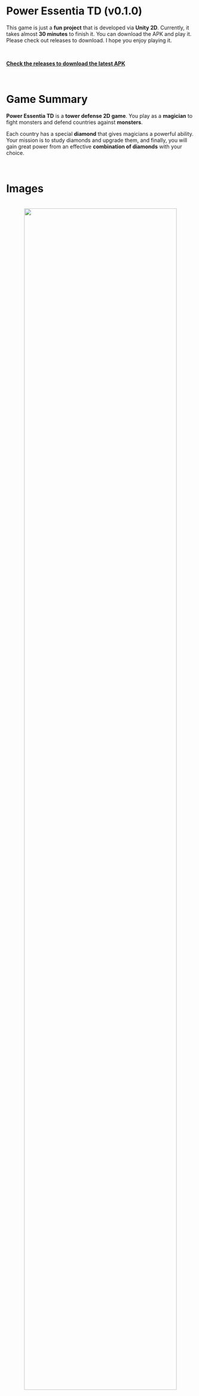 ﻿# Power Essentia TD (v0.1.0)

This game is just a **fun project** that is developed via **Unity 2D**. Currently, it takes almost **30 minutes** to finish it. You can download the APK and play it. Please check out releases to download. I hope you enjoy playing it.

<br/>

[**Check the releases to download the latest APK**](https://github.com/soroushkavousi/power-essentia-unity/releases)

<br/>

# Game Summary

**Power Essentia TD** is a **tower defense 2D game**. You play as a **magician** to fight monsters and defend countries against **monsters**.

Each country has a special **diamond** that gives magicians a powerful ability. Your mission is to study diamonds and upgrade them, and finally, you will gain great power from an effective **combination of diamonds** with your choice.

 <br/>
 
# Images

 <br/>
 
<div align="center">
  <img src="https://files.bitiano.com/power-essentia/2.fight-scene.png" width="90%" />
</div>

 <br/>
 
<div align="center">
  <img src="https://files.bitiano.com/power-essentia/5.fire-diamond-mastered.png" width="90%" />
</div>

 <br/>
 
<div align="center">
  <img src="https://files.bitiano.com/power-essentia/7.blood-diamond.png" width="90%" />
</div>

 <br/>
 
<div align="center">
  <img src="https://files.bitiano.com/power-essentia/11.fight-scene.png" width="90%" />
</div>
